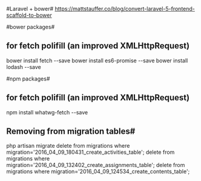 
#Laravel + bower#
https://mattstauffer.co/blog/convert-laravel-5-frontend-scaffold-to-bower

#bower packages#
## for fetch polifill (an improved XMLHttpRequest)
bower install fetch --save
bower install es6-promise --save
bower install lodash --save

#npm packages#
## for fetch polifill (an improved XMLHttpRequest)
npm install whatwg-fetch --save

## Removing from migration tables#
php artisan migrate
delete from migrations where migration='2016_04_09_180431_create_activities_table';
delete from migrations where migration='2016_04_09_132402_create_assignments_table';
delete from migrations where migration='2016_04_09_124534_create_contents_table';
